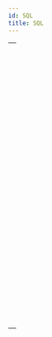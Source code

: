 ```yaml
---
id: SQL
title: SQL
---
```


|                                                                                                                             |
| --------------------------------------------------------------------------------------------------------------------------- |
| [<!-- INCLUDE #_command_.Begin SQL.Syntax -->](../../commands-legacy/begin-sql.md)<br/>                                     |
| [<!-- INCLUDE #_command_.End SQL.Syntax -->](../../commands-legacy/end-sql.md)<br/>                                         |
| [<!-- INCLUDE #_command_.Is field value Null.Syntax -->](../../commands-legacy/is-field-value-null.md)<br/>                 |
| [<!-- INCLUDE #_command_.QUERY BY SQL.Syntax -->](../../commands-legacy/query-by-sql.md)<br/>                               |
| [<!-- INCLUDE #_command_.SET FIELD VALUE NULL.Syntax -->](../../commands-legacy/set-field-value-null.md)<br/>               |
| [<!-- INCLUDE #_command_.SQL CANCEL LOAD.Syntax -->](../../commands-legacy/sql-cancel-load.md)<br/>                         |
| [<!-- INCLUDE #_command_.SQL End selection.Syntax -->](../../commands-legacy/sql-end-selection.md)<br/>                     |
| [<!-- INCLUDE #_command_.SQL EXECUTE.Syntax -->](../../commands-legacy/sql-execute.md)<br/>                                 |
| [<!-- INCLUDE #_command_.SQL EXECUTE SCRIPT.Syntax -->](../../commands-legacy/sql-execute-script.md)<br/>                   |
| [<!-- INCLUDE #_command_.SQL EXPORT DATABASE.Syntax -->](../../commands-legacy/sql-export-database.md)<br/>                 |
| [<!-- INCLUDE #_command_.SQL EXPORT SELECTION.Syntax -->](../../commands-legacy/sql-export-selection.md)<br/>               |
| [<!-- INCLUDE #_command_.SQL Get current data source.Syntax -->](../../commands-legacy/sql-get-current-data-source.md)<br/> |
| [<!-- INCLUDE #_command_.SQL GET DATA SOURCE LIST.Syntax -->](../../commands-legacy/sql-get-data-source-list.md)<br/>       |
| [<!-- INCLUDE #_command_.SQL GET LAST ERROR.Syntax -->](../../commands-legacy/sql-get-last-error.md)<br/>                   |
| [<!-- INCLUDE #_command_.SQL GET OPTION.Syntax -->](../../commands-legacy/sql-get-option.md)<br/>                           |
| [<!-- INCLUDE #_command_.SQL LOAD RECORD.Syntax -->](../../commands-legacy/sql-load-record.md)<br/>                         |
| [<!-- INCLUDE #_command_.SQL LOGIN.Syntax -->](../../commands-legacy/sql-login.md)<br/>                                     |
| [<!-- INCLUDE #_command_.SQL LOGOUT.Syntax -->](../../commands-legacy/sql-logout.md)<br/>                                   |
| [<!-- INCLUDE #_command_.SQL SET OPTION.Syntax -->](../../commands-legacy/sql-set-option.md)<br/>                           |
| [<!-- INCLUDE #_command_.SQL SET PARAMETER.Syntax -->](../../commands-legacy/sql-set-parameter.md)<br/>                     |
| [<!-- INCLUDE #_command_.START SQL SERVER.Syntax -->](../../commands-legacy/start-sql-server.md)<br/>                       |
| [<!-- INCLUDE #_command_.STOP SQL SERVER.Syntax -->](../../commands-legacy/stop-sql-server.md)<br/>                         |
